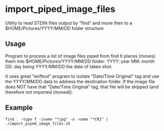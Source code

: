 # import_piped_image_files
Utility to read STDIN files output by "find" and move then to a $HOME/Pictures/YYYY/MM/DD folder structure

## Usage
Program to process a list of image files piped from find
It places (moves) them into $HOME/Pictures/YYYY/MM/DD folder:
YYYY: year
MM: month
DD: day
being YYYY/MM/DD the date of taken shot.

It uses great "exiftool" program to isolate "Date/Time Original" tag and use the YYYY/MM/DD data to address the destination folder.
If the image file does NOT have that "Date/Time Original" tag, that file will be skipped (and therefore not imported (moved)).


## Example
```
find . -type f -iname "*jpg" -o -name "*CR2" | ./import_piped_image_files.sh
```




